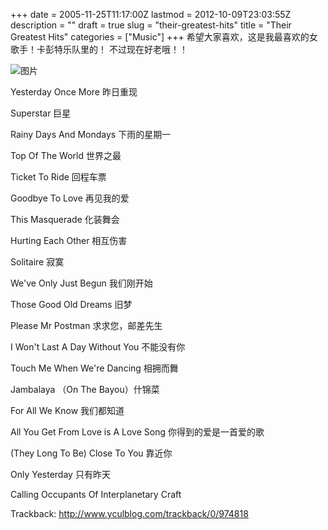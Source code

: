 +++
date = 2005-11-25T11:17:00Z
lastmod = 2012-10-09T23:03:55Z
description = ""
draft = true
slug = "their-greatest-hits"
title = "Their Greatest Hits"
categories = ["Music"]
+++
希望大家喜欢，这是我最喜欢的女歌手！卡彭特乐队里的！
不过现在好老哦！！

![图片](/images/2005/cpc_ball.jpg)

Yesterday Once More 昨日重现

Superstar 巨星

Rainy Days And Mondays 下雨的星期一

Top Of The World 世界之最

Ticket To Ride 回程车票

Goodbye To Love 再见我的爱

This Masquerade 化装舞会

Hurting Each Other 相互伤害

Solitaire 寂寞

We've Only Just Begun 我们刚开始

Those Good Old Dreams 旧梦

Please Mr Postman 求求您，邮差先生

I Won't Last A Day Without You 不能没有你

Touch Me When We're Dancing 相拥而舞

Jambalaya （On The Bayou）什锦菜

For All We Know 我们都知道

All You Get From Love is A Love Song 你得到的爱是一首爱的歌

(They Long To Be) Close To You 靠近你

Only Yesterday 只有昨天

Calling Occupants Of Interplanetary Craft

Trackback: http://www.yculblog.com/trackback/0/974818 